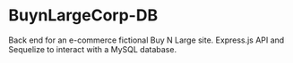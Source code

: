 # BuynLargeCorp-DB
Back end for an e-commerce fictional Buy N Large site. Express.js API and Sequelize to interact with a MySQL database.
